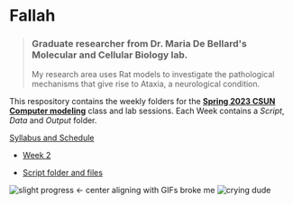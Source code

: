 # Fallah
>### Graduate researcher from Dr. Maria De Bellard's Molecular and Cellular Biology lab. 
>My research area uses Rat models to investigate the pathological mechanisms that give rise to Ataxia, a neurological condition.

This respository contains the weekly folders for the [**Spring 2023 CSUN Computer modeling**](https://github.com/Biol551-CSUN/Spring-2023) class and lab sessions.
Each Week contains a _Script_, _Data_ and _Output_ folder. 

[Syllabus and Schedule](https://github.com/Biol551-CSUN/Spring-2023/tree/main/Syllabus_and_Schedule)

* [Week 2](https://github.com/Biol551-CSUN/Fallah/tree/main/Week_02)

* [Script folder and files](https://github.com/rfallah23/first/tree/main/Week_02/scripts)


![slight progress](https://github.com/rfallah23/Images/blob/main/giphy.gif)  <- center aligning with GIFs broke me ![crying dude](https://github.com/rfallah23/Images-GIFs/blob/main/crying%20man.gif)
                                                                               
                         


